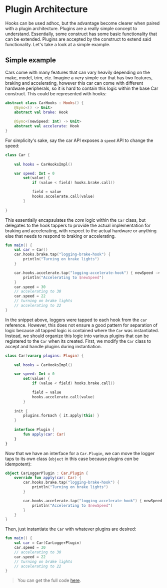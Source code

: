 # Plugin Architecture

Hooks can be used adhoc, but the advantage become clearer when paired with a plugin architecture. Plugins are a really simple concept to understand. Essentially, some construct has some basic functionality that can be extended. Plugins are accepted by the construct to extend said functionality. Let's take a look at a simple example.

## Simple example

Cars come with many features that can vary heavily depending on the make, model, trim, etc. Imagine a *very* simple car that has two features, braking and accelerating, however this car can come with different hardware peripherals, so it is hard to contain this logic within the base Car construct. This could be represented with hooks:

<!--- INCLUDE
import com.intuit.hooks.dsl.Hooks
import com.intuit.hooks.Hook
-->

```kotlin
abstract class CarHooks : Hooks() {
    @Sync<() -> Unit>
    abstract val brake: Hook
    
    @Sync<(newSpeed: Int) -> Unit>
    abstract val accelerate: Hook
}

```

For simplicity's sake, say the car API exposes a `speed` API to change the speed:
```kotlin
class Car {
    
    val hooks = CarHooksImpl()

    var speed: Int = 0
        set(value) {
            if (value < field) hooks.brake.call()

            field = value
            hooks.accelerate.call(value)
        }
    
}
```

This essentially encapsulates the _core_ logic within the `Car` class, but delegates to the hook tappers to provide the actual implementation for braking and accelerating, with respect to the actual hardware or anything else that needs to respond to braking or accelerating.

```kotlin
fun main() {
    val car = Car()
    car.hooks.brake.tap("logging-brake-hook") {
        println("Turning on brake lights")
    }

    car.hooks.accelerate.tap("logging-accelerate-hook") { newSpeed ->
        println("Accelerating to $newSpeed")
    }
    car.speed = 30
    // accelerating to 30
    car.speed = 22
    // turning on brake lights
    // accelerating to 22
}
```

<!--- KNIT example-car-01.kt --> 

In the snippet above, loggers were tapped to each hook from the `car` reference. However, this does not ensure a good pattern for separation of logic because all tapped logic is contained where the `Car` was instantiated. Instead, we should organize this logic into various plugins that can be registered to the `Car` when its created. First, we modify the `Car` class to accept and handle plugins during instantiation.

<!--- INCLUDE
import com.intuit.hooks.dsl.Hooks
import com.intuit.hooks.Hook

abstract class CarHooks : Hooks() {
    @Sync<() -> Unit>
    abstract val brake: Hook
    
    @Sync<(newSpeed: Int) -> Unit>
    abstract val accelerate: Hook
}
-->

```kotlin
class Car(vararg plugins: Plugin) {
    
    val hooks = CarHooksImpl()

    var speed: Int = 0
        set(value) {
            if (value < field) hooks.brake.call()

            field = value
            hooks.accelerate.call(value)
        }
    
    init {
        plugins.forEach { it.apply(this) }
    }
 
    interface Plugin {
        fun apply(car: Car)
    }   
}
```

Now that we have an interface for a `Car.Plugin`, we can move the logger taps to its own class (`object` in this case because plugins *can* be idempotent):

```kotlin
object CarLoggerPlugin : Car.Plugin {
    override fun apply(car: Car) {
        car.hooks.brake.tap("logging-brake-hook") {
            println("Turning on brake lights")
        }

        car.hooks.accelerate.tap("logging-accelerate-hook") { newSpeed ->
            println("Accelerating to $newSpeed")
        }
    }
}
```

Then, just instantiate the `Car` with whatever plugins are desired:

```kotlin
fun main() {
    val car = Car(CarLoggerPlugin)
    car.speed = 30
    // accelerating to 30
    car.speed = 22
    // turning on brake lights
    // accelerating to 22
}
```

<!--- KNIT example-car-02.kt --> 

> You can get the full code [here](https://github.com/intuit/hooks/tree/main/docs/src/test/kotlin/example/example-car-02.kt).
